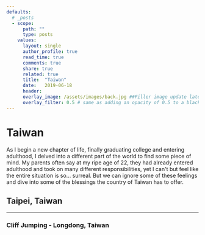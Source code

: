 ```yaml
---
defaults:
  # _posts
  - scope:
      path: ""
      type: posts
    values:
      layout: single
      author_profile: true
      read_time: true
      comments: true
      share: true
      related: true
      title:  "Taiwan"
      date:   2019-06-18
      header:
      overlay_image: /assets/images/back.jpg ##Filler image update later
      overlay_filter: 0.5 # same as adding an opacity of 0.5 to a black background
---
```


# Taiwan #

As I begin a new chapter of life, finally graduating college and entering adulthood, I delved into a different part of the world to find some piece of mind. My parents often say at my ripe age of 22, they had already entered adulthood and took on many different responsibilities, yet I can't but feel like the entire situation is so... surreal. But we can ignore some of these feelings and dive into some of the blessings the country of Taiwan has to offer.

## Taipei, Taiwan ##

---

### Cliff Jumping - Longdong, Taiwan ###



